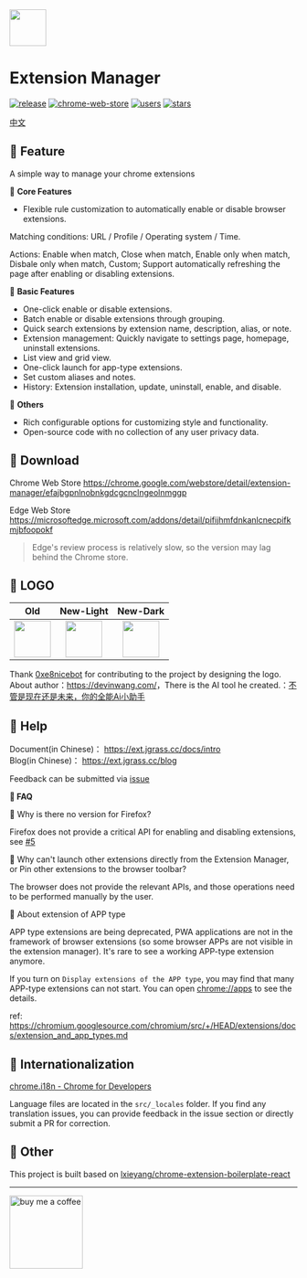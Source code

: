<img src="src/assets/img/design-devin/Light-128.png" width="64"/>

# Extension Manager

[![release](https://img.shields.io/github/v/release/JasonGrass/auto-extension-manager?style=for-the-badge)](https://github.com/JasonGrass/auto-extension-manager/releases)
[![chrome-web-store](https://img.shields.io/chrome-web-store/v/efajbgpnlnobnkgdcgcnclngeolnmggp?style=for-the-badge)](https://chrome.google.com/webstore/detail/extension-manager/efajbgpnlnobnkgdcgcnclngeolnmggp)
[![users](https://img.shields.io/chrome-web-store/users/efajbgpnlnobnkgdcgcnclngeolnmggp.svg?style=for-the-badge)](https://chrome.google.com/webstore/detail/extension-manager/efajbgpnlnobnkgdcgcnclngeolnmggp)
[![stars](https://img.shields.io/chrome-web-store/stars/efajbgpnlnobnkgdcgcnclngeolnmggp?style=for-the-badge)](https://chrome.google.com/webstore/detail/extension-manager/efajbgpnlnobnkgdcgcnclngeolnmggp)

[中文](./README.md)

## 🍉 Feature

A simple way to manage your chrome extensions

🍕 **Core Features**

* Flexible rule customization to automatically enable or disable browser extensions.

Matching conditions: URL / Profile / Operating system / Time.

Actions: Enable when match, Close when match, Enable only when match, Disbale only when match, Custom; Support automatically refreshing the page after enabling or disabling extensions.

🍕 **Basic Features**

* One-click enable or disable extensions.
* Batch enable or disable extensions through grouping.
* Quick search extensions by extension name, description, alias, or note.
* Extension management: Quickly navigate to settings page, homepage, uninstall extensions.
* List view and grid view.
* One-click launch for app-type extensions.
* Set custom aliases and notes.
* History: Extension installation, update, uninstall, enable, and disable.

🍕 **Others**

* Rich configurable options for customizing style and functionality.  
* Open-source code with no collection of any user privacy data.

## 🍉 Download

Chrome Web Store
<https://chrome.google.com/webstore/detail/extension-manager/efajbgpnlnobnkgdcgcnclngeolnmggp>

Edge Web Store  
<https://microsoftedge.microsoft.com/addons/detail/pifijhmfdnkanlcnecpifkmjbfoopokf>

> Edge's review process is relatively slow, so the version may lag behind the Chrome store.

## 🍉 LOGO

|                           Old                           |                           New-Light                           |                           New-Dark                           |
|:-------------------------------------------------------:|:-------------------------------------------------------------:|:------------------------------------------------------------:|
| <img src="src/assets/img/old/icon-128.png" width="64"/> | <img src="src/assets/img/design-devin/Light.svg" width="64"/> | <img src="src/assets/img/design-devin/Dark.svg" width="64"/> |

Thank [0xe8nicebot](https://github.com/0xe8nicebot) for contributing to the project by designing the logo.
About author：<https://devinwang.com/>，There is the AI tool he created.：[不管是现在还是未来，你的全能Ai小助手](https://chatboy.io/r/spi6jpul)

## 🍉 Help

Document(in Chinese)： <https://ext.jgrass.cc/docs/intro>  
Blog(in Chinese)： <https://ext.jgrass.cc/blog>

Feedback can be submitted via [issue](https://github.com/JasonGrass/auto-extension-manager/issues/new?body=%0A%0A%0A%0A---%0A%3C!--+%E2%86%91Please%20write%20the%20details%20of%20the%20question/suggestion%20at%20the%20top%20of%20this%20line%E2%86%91+--%3E%0AFrom+readme+%0A)

**🎃 FAQ**

🔖 Why is there no version for Firefox?

Firefox does not provide a critical API for enabling and disabling extensions, see [#5](https://github.com/JasonGrass/auto-extension-manager/issues/5)

🔖 Why can't launch other extensions directly from the Extension Manager, or Pin other extensions to the browser toolbar?

The browser does not provide the relevant APIs, and those operations need to be performed manually by the user.

🔖 About extension of APP type

APP type extensions are being deprecated, PWA applications are not in the framework of browser extensions (so some browser APPs are not visible in the extension manager). It's rare to see a working APP-type extension anymore.

If you turn on `Display extensions of the APP type`, you may find that many APP-type extensions can not start.
You can open <chrome://apps> to see the details.

ref: <https://chromium.googlesource.com/chromium/src/+/HEAD/extensions/docs/extension_and_app_types.md>

## 🍉 Internationalization

[chrome.i18n - Chrome for Developers](https://developer.chrome.com/docs/extensions/reference/i18n/ )

Language files are located in the `src/_locales` folder.
If you find any translation issues, you can provide feedback in the issue section or directly submit a PR for correction.

## 🍉 Other

This project is built based on [lxieyang/chrome-extension-boilerplate-react](https://github.com/lxieyang/chrome-extension-boilerplate-react )

---

[<img src="src/assets/img/buymeacoffee.svg" width="128" alt="buy me a coffee"/>](https://www.buymeacoffee.com/jgrass/extension-manager?utm_source=readmeen)
